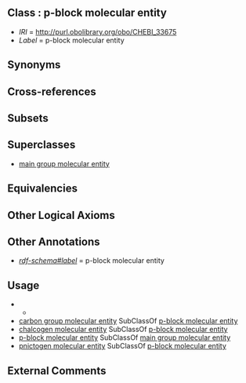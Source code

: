 
## Class : p-block molecular entity

 * *IRI* = http://purl.obolibrary.org/obo/CHEBI_33675
 * *Label* = p-block molecular entity

## Synonyms


## Cross-references


## Subsets


## Superclasses

 * [main group molecular entity](../../CHEBI/79/CHEBI_33579.md)

## Equivalencies


## Other Logical Axioms


## Other Annotations

 * *[rdf-schema#label](../../el/rdf-schema#label.md)* = p-block molecular entity

## Usage

 * -
 * [carbon group molecular entity](../../CHEBI/82/CHEBI_33582.md) SubClassOf [p-block molecular entity](../../CHEBI/75/CHEBI_33675.md)
 * [chalcogen molecular entity](../../CHEBI/04/CHEBI_33304.md) SubClassOf [p-block molecular entity](../../CHEBI/75/CHEBI_33675.md)
 * [p-block molecular entity](../../CHEBI/75/CHEBI_33675.md) SubClassOf [main group molecular entity](../../CHEBI/79/CHEBI_33579.md)
 * [pnictogen molecular entity](../../CHEBI/02/CHEBI_33302.md) SubClassOf [p-block molecular entity](../../CHEBI/75/CHEBI_33675.md)

## External Comments

